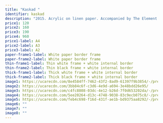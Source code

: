 ```yaml
---
title: "Kaskad "
identifier: kaskad
description: "2015. Acrylic on linen paper. Accompanied by The Element Band albums. "
price1: 120
price2: 160
price3: 190
price4: 960
price1-label: A4
price2-label: A3
price3-label: A2
paper-frame1-label: White paper border frame
paper-frame2-label: White paper border frame
thin-frame1-label: Thin white frame + white internal border
thin-frame2-label: Thin black frame + white internal border
thick-frame1-label: Thick white frame + white internal border
thick-frame2-label: Thick black frame + white internal border
image1: https://ucarecdn.com/8e4584ff-7462-43f2-8ad9-61397f9b3854/-/preview/-/enhance/47/-/sharp/6/
image2: https://ucarecdn.com/3bb84c6f-c3d6-4e9d-a694-3e48bdd26e95/
image3: https://ucarecdn.com/c4fc8808-03dc-4e12-b26d-7f0d653202da/-/preview/-/enhance/58/-/sharp/8/
image4: https://ucarecdn.com/5ee20264-d13c-4748-9038-83c9ecb075c8/-/preview/-/enhance/60/-/sharp/7/
image5: https://ucarecdn.com/feb4c698-f16d-431f-ae1b-bd9375aa8292/-/preview/-/rotate/90/-/enhance/75/-/sharp/1/
image6: ""
image7: ""
image8: ""
---
```

